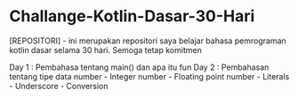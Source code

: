 # Challange-Kotlin-Dasar-30-Hari
[REPOSITORI] - ini merupakan repositori saya belajar bahasa pemrograman kotlin dasar selama 30 hari. Semoga tetap komitmen

Day 1 : Pembahasa tentang main() dan apa itu fun
Day 2 : Pembahasan tentang tipe data number
        - Integer number
        - Floating point number
        - Literals
        - Underscore
        - Conversion
